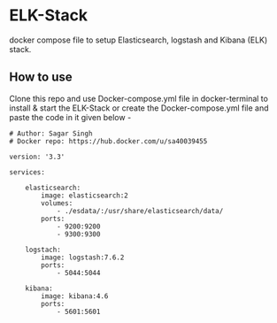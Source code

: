 # ELK-Stack
docker compose file to setup Elasticsearch, logstash and Kibana (ELK) stack.

## How to use

Clone this repo and use Docker-compose.yml file in docker-terminal to install & start the ELK-Stack or create the Docker-compose.yml file and paste the code in it given below -

```
# Author: Sagar Singh
# Docker repo: https://hub.docker.com/u/sa40039455

version: '3.3'

services:
    
    elasticsearch:
        image: elasticsearch:2
        volumes:
            - ./esdata/:/usr/share/elasticsearch/data/
        ports: 
            - 9200:9200
            - 9300:9300
    
    logstach:
        image: logstash:7.6.2
        ports:
            - 5044:5044
    
    kibana:
        image: kibana:4.6
        ports: 
            - 5601:5601
```
